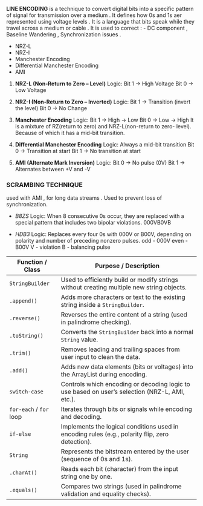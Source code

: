 **LINE ENCODING** is a technique to convert digital bits into a specific pattern of signal for transmission over a medium . 
It defines how 0s and 1s aer represented using voltage levels . It is a language that bits speak while they travel across a medium or cable . 
It is used to correct : - DC component , Baseline Wandering , Synchronization issues . 
- NRZ-L
- NRZ-I
- Manchester Encoding
- Differential Manchester Encoding
- AMI


1. **NRZ-L (Non-Return to Zero – Level)**
Logic:
Bit 1 → High Voltage
Bit 0 → Low Voltage

2. **NRZ-I (Non-Return to Zero – Inverted)**
Logic:
Bit 1 → Transition (invert the level)
Bit 0 → No Change

3. **Manchester Encoding**
Logic:
Bit 1 → High → Low
Bit 0 → Low → High
It is a mixture of RZ(return to zero) and NRZ-L(non-return to zero- level). Because of which it has a mid-bit transition.

4. **Differential Manchester Encoding**
Logic:
Always a mid-bit transition
Bit 0 → Transition at start
Bit 1 → No transition at start

5. **AMI (Alternate Mark Inversion)**
Logic:
Bit 0 → No pulse (0V)
Bit 1 → Alternates between +V and -V

### SCRAMBING TECHNIQUE 
used with AMI , for long data streams . 
Used to prevent loss of synchronization.
- *B8ZS*
Logic:
When 8 consecutive 0s occur, they are replaced with a special pattern that includes two bipolar violations.
000VB0VB

- *HDB3*
Logic:
Replaces every four 0s with 000V or B00V, depending on polarity and number of preceding nonzero pulses.
odd - 000V
even - B00V
V - violation 
B - balancing pulse 


| **Function / Class**    | **Purpose / Description**                                                                              |
| ----------------------- | ------------------------------------------------------------------------------------------------------ |
| `StringBuilder`         | Used to efficiently build or modify strings without creating multiple new string objects.              |
| `.append()`             | Adds more characters or text to the existing string inside a `StringBuilder`.                          |
| `.reverse()`            | Reverses the entire content of a string (used in palindrome checking).                                 |
| `.toString()`           | Converts the `StringBuilder` back into a normal `String` value.                                        |
| `.trim()`               | Removes leading and trailing spaces from user input to clean the data.                                 |
| `.add()`                | Adds new data elements (bits or voltages) into the ArrayList during encoding.                          |
| `switch-case`           | Controls which encoding or decoding logic to use based on user’s selection (NRZ-L, AMI, etc.).         |
| `for-each` / `for` loop | Iterates through bits or signals while encoding and decoding.                                          |
| `if-else`               | Implements the logical conditions used in encoding rules (e.g., polarity flip, zero detection).        |
| `String`                | Represents the bitstream entered by the user (sequence of 0s and 1s).                                  |
| `.charAt()`             | Reads each bit (character) from the input string one by one.                                           |
| `.equals()`             | Compares two strings (used in palindrome validation and equality checks).                              |
